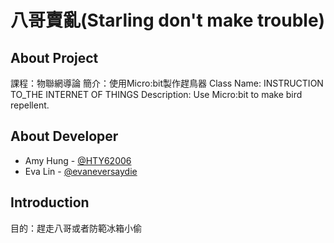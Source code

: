 # 八哥賣亂(Starling don't make trouble)
## About Project
課程：物聯網導論
簡介：使用Micro:bit製作趕鳥器
Class Name: INSTRUCTION TO_THE INTERNET OF THINGS
Description: Use Micro:bit to make bird repellent.

## About Developer
* Amy Hung - [@HTY62006](https://github.com/HTY62006)
* Eva Lin - [@evaneversaydie](https://github.com/evaneversaydie)

## Introduction
目的：趕走八哥或者防範冰箱小偷

